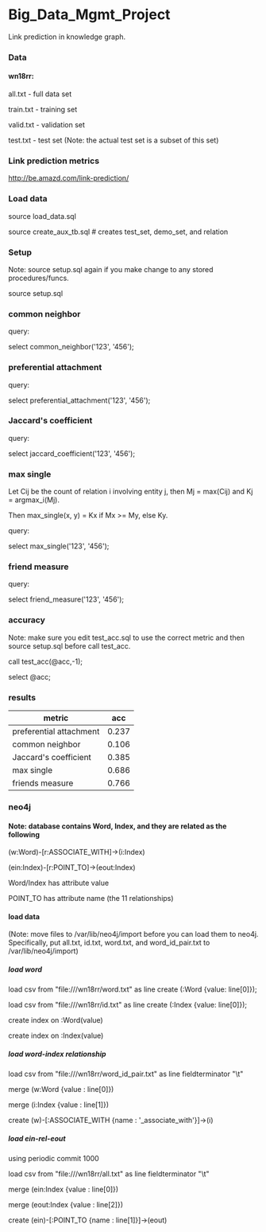 # Big_Data_Mgmt_Project
Link prediction in knowledge graph. 

### Data
#### wn18rr:

all.txt - full data set

train.txt - training set

valid.txt - validation set

test.txt - test set (Note: the actual test set is a subset of this set)

### Link prediction metrics

http://be.amazd.com/link-prediction/

### Load data

source load_data.sql

source create_aux_tb.sql # creates test_set, demo_set, and relation


### Setup

Note: source setup.sql again if you make change to any stored procedures/funcs. 

source setup.sql

### common neighbor

query:

select common_neighbor('123', '456');

### preferential attachment

query:

select preferential_attachment('123', '456');

### Jaccard's coefficient

query:

select jaccard_coefficient('123', '456');

### max single

Let Cij be the count of relation i involving entity j, then Mj = max(Cij) and Kj = argmax_i(Mj).

Then max_single(x, y) = Kx if Mx >= My, else Ky. 

query:

select max_single('123', '456');

### friend measure

query:

select friend_measure('123', '456');

### accuracy

Note: make sure you edit test_acc.sql to use the correct metric and then source setup.sql before call test_acc. 

call test_acc(@acc,-1);

select @acc;

### results

| metric                  | acc   |
|-------------------------|:-----:|
| preferential attachment | 0.237 |
| common neighbor         | 0.106 |
| Jaccard's coefficient   | 0.385 |
| max single              | 0.686 |
| friends measure         | 0.766 |

### neo4j

#### Note: database contains Word, Index, and they are related as the following

(w:Word)-[r:ASSOCIATE_WITH]->(i:Index)

(ein:Index)-[r:POINT_TO]->(eout:Index)

Word/Index has attribute value

POINT_TO has attribute name (the 11 relationships)

#### load data

(Note: move files to /var/lib/neo4j/import before you can load them to neo4j. Specifically, put all.txt, id.txt, word.txt, and word_id_pair.txt to /var/lib/neo4j/import)

##### load word

load csv from "file:///wn18rr/word.txt" as line create (:Word {value: line[0]});

load csv from "file:///wn18rr/id.txt" as line create (:Index {value: line[0]});

create index on :Word(value)

create index on :Index(value)

##### load word-index relationship

load csv from "file:///wn18rr/word_id_pair.txt" as line fieldterminator "\t"

merge (w:Word {value : line[0]})

merge (i:Index {value : line[1]})

create (w)-[:ASSOCIATE_WITH {name : '_associate_with'}]->(i)

##### load ein-rel-eout

using periodic commit 1000

load csv from "file:///wn18rr/all.txt" as line fieldterminator "\t"

merge (ein:Index {value : line[0]})

merge (eout:Index {value : line[2]})

create (ein)-[:POINT_TO {name : line[1]}]->(eout)
